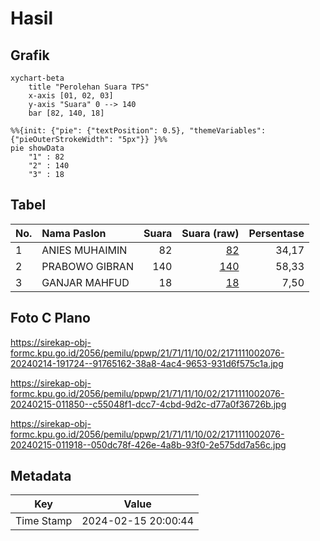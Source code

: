 # Hasil

## Grafik

```mermaid
xychart-beta
    title "Perolehan Suara TPS"
    x-axis [01, 02, 03]
    y-axis "Suara" 0 --> 140
    bar [82, 140, 18]
```

```mermaid
%%{init: {"pie": {"textPosition": 0.5}, "themeVariables": {"pieOuterStrokeWidth": "5px"}} }%%
pie showData
    "1" : 82
    "2" : 140
    "3" : 18
```

## Tabel

| No. | Nama Paslon    | Suara | Suara (raw) | Persentase |
|:--- |:-------------- | -----:| -----------:| ----------:|
| 1   | ANIES MUHAIMIN | 82    | [82][p-1]   | 34,17      |
| 2   | PRABOWO GIBRAN | 140   | [140][p-2]  | 58,33      |
| 3   | GANJAR MAHFUD  | 18    | [18][p-3]   | 7,50       |


[p-1]: https://github.com/gigit-pemilu/pemilu-2024-21-kepulauan-riau/blob/main/pilpres/hitung-suara/sub/21-kepulauan-riau/sub/71-kota-batam/sub/11-sagulung/sub/1002-sungai-binti/sub/076-tps/sub/paslon-1.txt
[p-2]: https://github.com/gigit-pemilu/pemilu-2024-21-kepulauan-riau/blob/main/pilpres/hitung-suara/sub/21-kepulauan-riau/sub/71-kota-batam/sub/11-sagulung/sub/1002-sungai-binti/sub/076-tps/sub/paslon-2.txt
[p-3]: https://github.com/gigit-pemilu/pemilu-2024-21-kepulauan-riau/blob/main/pilpres/hitung-suara/sub/21-kepulauan-riau/sub/71-kota-batam/sub/11-sagulung/sub/1002-sungai-binti/sub/076-tps/sub/paslon-3.txt

## Foto C Plano

https://sirekap-obj-formc.kpu.go.id/2056/pemilu/ppwp/21/71/11/10/02/2171111002076-20240214-191724--91765162-38a8-4ac4-9653-931d6f575c1a.jpg

https://sirekap-obj-formc.kpu.go.id/2056/pemilu/ppwp/21/71/11/10/02/2171111002076-20240215-011850--c55048f1-dcc7-4cbd-9d2c-d77a0f36726b.jpg

https://sirekap-obj-formc.kpu.go.id/2056/pemilu/ppwp/21/71/11/10/02/2171111002076-20240215-011918--050dc78f-426e-4a8b-93f0-2e575dd7a56c.jpg


## Metadata

| Key        | Value               |
| ---------- | ------------------- |
| Time Stamp | 2024-02-15 20:00:44 |



